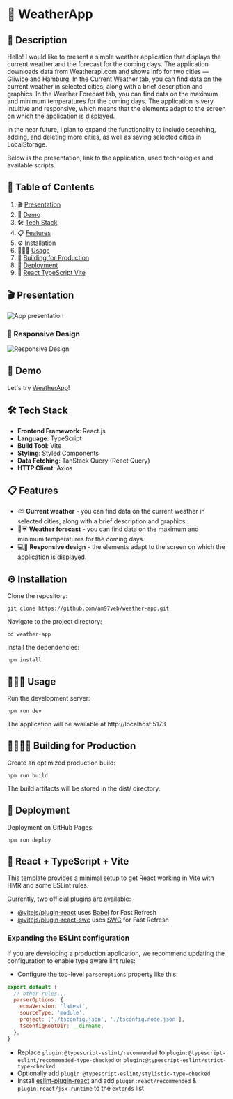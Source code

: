 # 🧾 WeatherApp

## 📖 Description

Hello!
I would like to present a simple weather application that displays the current weather and the forecast for the coming days.
The application downloads data from Weatherapi.com and shows info for two cities — Gliwice and Hamburg.
In the Current Weather tab, you can find data on the current weather in selected cities, along with a brief description and graphics.
In the Weather Forecast tab, you can find data on the maximum and minimum temperatures for the coming days.
The application is very intuitive and responsive, which means that the elements adapt to the screen on which the application is displayed.

In the near future, I plan to expand the functionality to include searching, adding, and deleting more cities, as well as saving selected cities in LocalStorage.

Below is the presentation, link to the application, used technologies and available scripts.

## 📌 Table of Contents

1. 🎬 [Presentation](#-presentation)
2. 🎥 [Demo](#-demo)
3. 🛠️ [Tech Stack](#️-tech-stack)
4. 📋 [Features](#-features)
5. ⚙ [Installation](#-installation)
6. 👨🏻‍💻 [Usage](#-usage)
7. 🧱 [Building for Production](#️-building-for-production)
8. 🚀 [Deployment](#-deployment)
9. 🔧 [React TypeScript Vite](#-react--typescript--vite)

## 🎬 Presentation

![App presentation](./README%20files/appPresentation.gif)

### 📐 Responsive Design

![Responsive Design](./README%20files/responsivePresentation.gif)

## 🎥 Demo

Let's try [WeatherApp](https://am97veb.github.io/weather-app/)!

## 🛠️ Tech Stack

- **Frontend Framework**: React.js
- **Language**: TypeScript
- **Build Tool**: Vite
- **Styling**: Styled Components
- **Data Fetching**: TanStack Query (React Query)
- **HTTP Client**: Axios

## 📋 Features

- ⛅ **Current weather** - you can find data on the current weather in selected cities, along with a brief description and graphics.
- 📅☔ **Weather forecast** - you can find data on the maximum and minimum temperatures for the coming days.
- 💻📱 **Responsive design** - the elements adapt to the screen on which the application is displayed.

## ⚙ Installation

Clone the repository:

```
git clone https://github.com/am97veb/weather-app.git
```

Navigate to the project directory:

```
cd weather-app
```

Install the dependencies:

```
npm install
```

## 👨🏻‍💻 Usage

Run the development server:

```
npm run dev
```

The application will be available at http://localhost:5173

## 👷🏻‍♂️🧱 Building for Production

Create an optimized production build:

```
npm run build
```

The build artifacts will be stored in the dist/ directory.

## 🚀 Deployment

Deployment on GitHub Pages:

```
npm run deploy
```

## 🔧 React + TypeScript + Vite

This template provides a minimal setup to get React working in Vite with HMR and some ESLint rules.

Currently, two official plugins are available:

- [@vitejs/plugin-react](https://github.com/vitejs/vite-plugin-react/blob/main/packages/plugin-react/README.md) uses [Babel](https://babeljs.io/) for Fast Refresh
- [@vitejs/plugin-react-swc](https://github.com/vitejs/vite-plugin-react-swc) uses [SWC](https://swc.rs/) for Fast Refresh

### Expanding the ESLint configuration

If you are developing a production application, we recommend updating the configuration to enable type aware lint rules:

- Configure the top-level `parserOptions` property like this:

```js
export default {
  // other rules...
  parserOptions: {
    ecmaVersion: 'latest',
    sourceType: 'module',
    project: ['./tsconfig.json', './tsconfig.node.json'],
    tsconfigRootDir: __dirname,
  },
}
```

- Replace `plugin:@typescript-eslint/recommended` to `plugin:@typescript-eslint/recommended-type-checked` or `plugin:@typescript-eslint/strict-type-checked`
- Optionally add `plugin:@typescript-eslint/stylistic-type-checked`
- Install [eslint-plugin-react](https://github.com/jsx-eslint/eslint-plugin-react) and add `plugin:react/recommended` & `plugin:react/jsx-runtime` to the `extends` list
